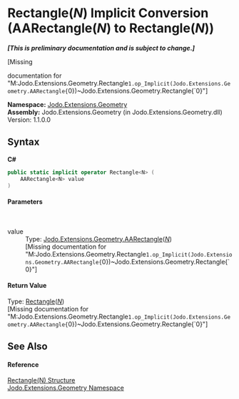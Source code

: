 # Rectangle(*N*)&nbsp;Implicit Conversion (AARectangle(*N*) to Rectangle(*N*))
 _**\[This is preliminary documentation and is subject to change.\]**_

\[Missing <summary> documentation for "M:Jodo.Extensions.Geometry.Rectangle`1.op_Implicit(Jodo.Extensions.Geometry.AARectangle{`0})~Jodo.Extensions.Geometry.Rectangle{`0}"\]

**Namespace:**&nbsp;<a href="N_Jodo_Extensions_Geometry">Jodo.Extensions.Geometry</a><br />**Assembly:**&nbsp;Jodo.Extensions.Geometry (in Jodo.Extensions.Geometry.dll) Version: 1.1.0.0

## Syntax

**C#**<br />
``` C#
public static implicit operator Rectangle<N> (
	AARectangle<N> value
)
```


#### Parameters
&nbsp;<dl><dt>value</dt><dd>Type: <a href="T_Jodo_Extensions_Geometry_AARectangle_1">Jodo.Extensions.Geometry.AARectangle</a>(<a href="T_Jodo_Extensions_Geometry_Rectangle_1">*N*</a>)<br />\[Missing <param name="value"/> documentation for "M:Jodo.Extensions.Geometry.Rectangle`1.op_Implicit(Jodo.Extensions.Geometry.AARectangle{`0})~Jodo.Extensions.Geometry.Rectangle{`0}"\]</dd></dl>

#### Return Value
Type: <a href="T_Jodo_Extensions_Geometry_Rectangle_1">Rectangle</a>(<a href="T_Jodo_Extensions_Geometry_Rectangle_1">*N*</a>)<br />\[Missing <returns> documentation for "M:Jodo.Extensions.Geometry.Rectangle`1.op_Implicit(Jodo.Extensions.Geometry.AARectangle{`0})~Jodo.Extensions.Geometry.Rectangle{`0}"\]

## See Also


#### Reference
<a href="T_Jodo_Extensions_Geometry_Rectangle_1">Rectangle(N) Structure</a><br /><a href="N_Jodo_Extensions_Geometry">Jodo.Extensions.Geometry Namespace</a><br />